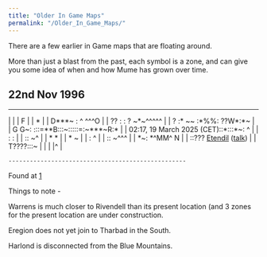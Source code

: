 ```yaml
---
title: "Older In Game Maps"
permalink: "/Older_In_Game_Maps/"
---
```


There are a few earlier in Game maps that are floating around.

More than just a blast from the past, each symbol is a zone, and can
give you some idea of when and how Mume has grown over time.

## **22nd Nov 1996**

------------------------------------------------------------------------

\| \| \| F \| \| \* \| \| D\*\*\*~ : ^ ^^^O \| \| ?? : : ? ~\*~^^^^^ \|
\| ? :\* \~~ :\*%%: ??W\*:\*~ \| \| G G~:
:::=\*\*B:::~:::::=:~\*\*\*~R:\* \| \| 02:17, 19 March 2025
(CET)::\*:::\*~: ^ \| \| : : \| \| :: ~^ \| \| \* \* \| \| \* ~ \| \| :
^ \| \| :: ~^^^ \| \| \*~: \*^MM^ N \| \| ::???
[Etendil](User:Etendil "wikilink")
([talk](User_talk:Etendil "wikilink")) \| \| T????:::~ \| \| \| \|^ \|

`--------------------------------------------------`

Found at [1](http://home.tiscali.cz/cz386807/maps/arda1.htm)

Things to note -

Warrens is much closer to Rivendell than its present location (and 3
zones for the present location are under construction.

Eregion does not yet join to Tharbad in the South.

Harlond is disconnected from the Blue Mountains.